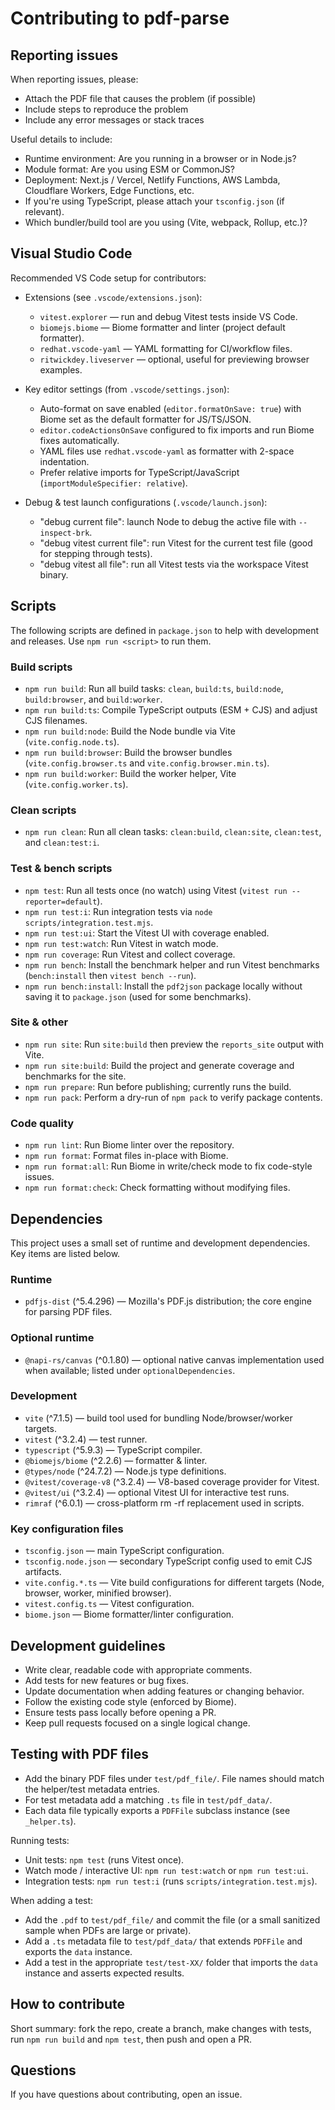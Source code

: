 # Contributing to pdf-parse

## Reporting issues

When reporting issues, please:
- Attach the PDF file that causes the problem (if possible)
- Include steps to reproduce the problem
- Include any error messages or stack traces

Useful details to include:
- Runtime environment: Are you running in a browser or in Node.js?
- Module format: Are you using ESM or CommonJS?
- Deployment: Next.js / Vercel, Netlify Functions, AWS Lambda, Cloudflare Workers, Edge Functions, etc.
- If you're using TypeScript, please attach your `tsconfig.json` (if relevant).
- Which bundler/build tool are you using (Vite, webpack, Rollup, etc.)?

## Visual Studio Code

Recommended VS Code setup for contributors:

- Extensions (see `.vscode/extensions.json`):
	- `vitest.explorer` — run and debug Vitest tests inside VS Code.
	- `biomejs.biome` — Biome formatter and linter (project default formatter).
	- `redhat.vscode-yaml` — YAML formatting for CI/workflow files.
	- `ritwickdey.liveserver` — optional, useful for previewing browser examples.

- Key editor settings (from `.vscode/settings.json`):
	- Auto-format on save enabled (`editor.formatOnSave: true`) with Biome set as the default formatter for JS/TS/JSON.
	- `editor.codeActionsOnSave` configured to fix imports and run Biome fixes automatically.
	- YAML files use `redhat.vscode-yaml` as formatter with 2-space indentation.
	- Prefer relative imports for TypeScript/JavaScript (`importModuleSpecifier: relative`).

- Debug & test launch configurations (`.vscode/launch.json`):
	- "debug current file": launch Node to debug the active file with `--inspect-brk`.
	- "debug vitest current file": run Vitest for the current test file (good for stepping through tests).
	- "debug vitest all file": run all Vitest tests via the workspace Vitest binary.

## Scripts

The following scripts are defined in `package.json` to help with development and releases. Use `npm run <script>` to run them.

### Build scripts
- `npm run build`: Run all build tasks: `clean`, `build:ts`, `build:node`, `build:browser`, and `build:worker`.
- `npm run build:ts`: Compile TypeScript outputs (ESM + CJS) and adjust CJS filenames.
- `npm run build:node`: Build the Node bundle via Vite (`vite.config.node.ts`).
- `npm run build:browser`: Build the browser bundles (`vite.config.browser.ts` and `vite.config.browser.min.ts`).
- `npm run build:worker`: Build the worker helper, Vite (`vite.config.worker.ts`).

### Clean scripts
- `npm run clean`: Run all clean tasks: `clean:build`, `clean:site`, `clean:test`, and `clean:test:i`.

### Test & bench scripts
- `npm test`: Run all tests once (no watch) using Vitest (`vitest run --reporter=default`).
- `npm run test:i`: Run integration tests via `node scripts/integration.test.mjs`.
- `npm run test:ui`: Start the Vitest UI with coverage enabled.
- `npm run test:watch`: Run Vitest in watch mode.
- `npm run coverage`: Run Vitest and collect coverage.
- `npm run bench`: Install the benchmark helper and run Vitest benchmarks (`bench:install` then `vitest bench --run`).
- `npm run bench:install`: Install the `pdf2json` package locally without saving it to `package.json` (used for some benchmarks).

### Site & other
- `npm run site`: Run `site:build` then preview the `reports_site` output with Vite.
- `npm run site:build`: Build the project and generate coverage and benchmarks for the site.
- `npm run prepare`: Run before publishing; currently runs the build.
- `npm run pack`: Perform a dry-run of `npm pack` to verify package contents.

### Code quality
- `npm run lint`: Run Biome linter over the repository.
- `npm run format`: Format files in-place with Biome.
- `npm run format:all`: Run Biome in write/check mode to fix code-style issues.
- `npm run format:check`: Check formatting without modifying files.

## Dependencies

This project uses a small set of runtime and development dependencies. Key items are listed below.

### Runtime
- `pdfjs-dist` (^5.4.296) — Mozilla's PDF.js distribution; the core engine for parsing PDF files.

### Optional runtime
- `@napi-rs/canvas` (^0.1.80) — optional native canvas implementation used when available; listed under `optionalDependencies`.

### Development
- `vite` (^7.1.5) — build tool used for bundling Node/browser/worker targets.
- `vitest` (^3.2.4) — test runner.
- `typescript` (^5.9.3) — TypeScript compiler.
- `@biomejs/biome` (^2.2.6) — formatter & linter.
- `@types/node` (^24.7.2) — Node.js type definitions.
- `@vitest/coverage-v8` (^3.2.4) — V8-based coverage provider for Vitest.
- `@vitest/ui` (^3.2.4) — optional Vitest UI for interactive test runs.
- `rimraf` (^6.0.1) — cross-platform rm -rf replacement used in scripts.

### Key configuration files
- `tsconfig.json` — main TypeScript configuration.
- `tsconfig.node.json` — secondary TypeScript config used to emit CJS artifacts.
- `vite.config.*.ts` — Vite build configurations for different targets (Node, browser, worker, minified browser).
- `vitest.config.ts` — Vitest configuration.
- `biome.json` — Biome formatter/linter configuration.

## Development guidelines

- Write clear, readable code with appropriate comments.
- Add tests for new features or bug fixes.
- Update documentation when adding features or changing behavior.
- Follow the existing code style (enforced by Biome).
- Ensure tests pass locally before opening a PR.
- Keep pull requests focused on a single logical change.

## Testing with PDF files

- Add the binary PDF files under `test/pdf_file/`. File names should match the helper/test metadata entries.
- For test metadata  add a matching `.ts` file in `test/pdf_data/`. 
- Each data file typically exports a `PDFFile` subclass instance (see `_helper.ts`).

Running tests:
- Unit tests: `npm test` (runs Vitest once).
- Watch mode / interactive UI: `npm run test:watch` or `npm run test:ui`.
- Integration tests: `npm run test:i` (runs `scripts/integration.test.mjs`).

When adding a test:
- Add the `.pdf` to `test/pdf_file/` and commit the file (or a small sanitized sample when PDFs are large or private).
- Add a `.ts` metadata file to `test/pdf_data/` that extends `PDFFile` and exports the `data` instance.
- Add a test in the appropriate `test/test-XX/` folder that imports the `data` instance and asserts expected results.

## How to contribute

Short summary: fork the repo, create a branch, make changes with tests, run `npm run build` and `npm test`, then push and open a PR. 

## Questions

If you have questions about contributing, open an issue.